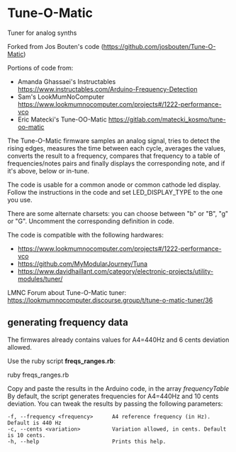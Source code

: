 # Tune-O-Matic
Tuner for analog synths

Forked from Jos Bouten's code (https://github.com/josbouten/Tune-O-Matic)

Portions of code from:
 - Amanda Ghassaei's Instructables https://www.instructables.com/Arduino-Frequency-Detection
 - Sam's LookMumNoComputer https://www.lookmumnocomputer.com/projects#/1222-performance-vco
 - Eric Matecki's Tune-OO-Matic https://gitlab.com/matecki_kosmo/tune-oo-matic

The Tune-O-Matic firmware samples an analog signal, tries to detect the rising edges, measures the time between each cycle, averages the values, converts the result to a frequency, compares that frequency to a table of frequencies/notes pairs and finally displays the corresponding note, and if it's above, below or in-tune.


The code is usable for a common anode or common cathode led display. 
Follow the instructions in the code and set LED_DISPLAY_TYPE to the one you use.

There are some alternate charsets: you can choose between "b" or "B", "g" or "G". Uncomment the corresponding definition in code.

The code is compatible with the following hardwares:
 - https://www.lookmumnocomputer.com/projects#/1222-performance-vco
 - https://github.com/MyModularJourney/Tuna
 - https://www.davidhaillant.com/category/electronic-projects/utility-modules/tuner/

LMNC Forum about Tune-O-Matic tuner: https://lookmumnocomputer.discourse.group/t/tune-o-matic-tuner/36

## generating frequency data
The firmwares already contains values for A4=440Hz and 6 cents deviation allowed.

Use the ruby script **freqs_ranges.rb**:

  ruby freqs_ranges.rb

Copy and paste the results in the Arduino code, in the array *frequencyTable*
By default, the script generates frequencies for A4=440Hz and 10 cents deviation.
You can tweak the results by passing the following parameters:

    -f, --frequency <frequency>      A4 reference frequency (in Hz). Default is 440 Hz
    -c, --cents <variation>          Variation allowed, in cents. Default is 10 cents.
    -h, --help                       Prints this help.


